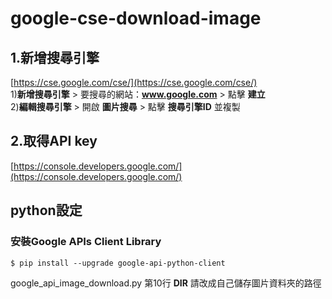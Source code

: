 # google-cse-download-image

## 1.新增搜尋引擎
[https://cse.google.com/cse/](https://cse.google.com/cse/)<br />
1)**新增搜尋引擎** > 要搜尋的網站：**www.google.com** > 點擊 **建立** <br>
2)**編輯搜尋引擎** > 開啟 **圖片搜尋** > 點擊 **搜尋引擎ID** 並複製  <br>

## 2.取得API key
[https://console.developers.google.com/](https://console.developers.google.com/)<br />

## python設定
### 安裝Google APIs Client Library
	$ pip install --upgrade google-api-python-client

google_api_image_download.py 第10行 **DIR** 請改成自己儲存圖片資料夾的路徑
